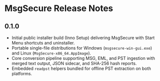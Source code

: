 # MsgSecure Release Notes

## 0.1.0
- Initial public installer build (Inno Setup) delivering MsgSecure with Start Menu shortcuts and uninstaller.
- Portable single-file distributions for Windows (`msgsecure-win-gui.exe`) and Linux (`MsgSecure-x86_64.AppImage`).
- Core conversion pipeline supporting MSG, EML, and PST ingestion with merged text output, JSON sidecar, and SHA-256 hash reports.
- Embedded `readpst` helpers bundled for offline PST extraction on both platforms.
